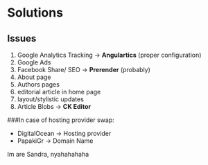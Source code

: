 Solutions
=========

Issues
------
1. Google Analytics Tracking -> **Angulartics** (proper configuration)
2. Google Ads
3. Facebook Share/ SEO -> **Prerender** (probably)
4. About page
5. Authors pages
6. editorial article in home page
7. layout/stylistic updates
8. Article Blobs -> **CK Editor**

###In case of hosting provider swap:
- DigitalOcean -> Hosting provider
- PapakiGr -> Domain Name

Im are Sandra, nyahahahaha